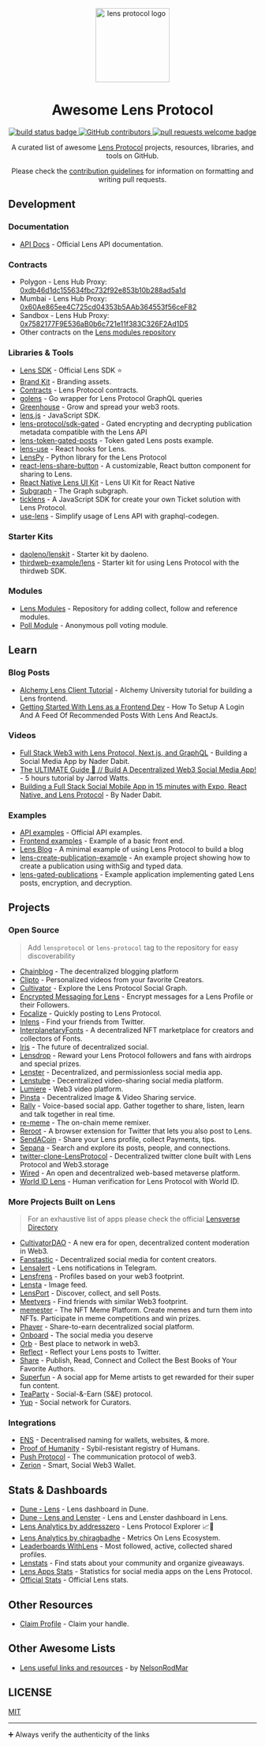 <div align="center">
  <img alt="lens protocol logo" src="https://user-images.githubusercontent.com/12957692/193897314-e6d265e2-6951-4799-ad29-5bd881e04fc5.svg" width="150" >
  <h1 align="center">Awesome Lens Protocol</h1>
  <p align="center">
    <a href="#buildstatus">
      <img alt="build status badge" src="https://github.com/0xJuancito/awesome-lens-protocol/workflows/Build/badge.svg">
    </a>
    <a href="https://github.com/0xJuancito/awesome-lens-protocol/graphs/contributors">
      <img alt="GitHub contributors" src="https://img.shields.io/github/contributors/0xJuancito/awesome-lens-protocol">
    </a>    
    <a href="http://makeapullrequest.com">
      <img alt="pull requests welcome badge" src="https://img.shields.io/badge/PRs-welcome-brightgreen.svg?style=flat">
    </a>
  </p>

  <p align="center">A curated list of awesome <a href="https://lens.xyz/">Lens Protocol</a> projects, resources, libraries, and tools on GitHub.</p>
  <p align="center">Please check the <a href="CONTRIBUTING.md">contribution guidelines</a> for information on formatting and writing pull requests.</p>


</div>

## Development

### Documentation

- [API Docs](https://docs.lens.xyz/) - Official Lens API documentation.

### Contracts

- Polygon - Lens Hub Proxy: [0xdb46d1dc155634fbc732f92e853b10b288ad5a1d](https://polygonscan.com/address/0xdb46d1dc155634fbc732f92e853b10b288ad5a1d)
- Mumbai - Lens Hub Proxy: [0x60Ae865ee4C725cd04353b5AAb364553f56ceF82](https://mumbai.polygonscan.com/address/0x60Ae865ee4C725cd04353b5AAb364553f56ceF82)
- Sandbox - Lens Hub Proxy: [0x7582177F9E536aB0b6c721e11f383C326F2Ad1D5](https://mumbai.polygonscan.com/address/0x7582177F9E536aB0b6c721e11f383C326F2Ad1D5)
- Other contracts on the [Lens modules repository](https://github.com/lens-protocol/modules/blob/master/addresses.json)

### Libraries & Tools

- [Lens SDK](https://github.com/lens-protocol/lens-sdk) - Official Lens SDK ⭐️
- [Brand Kit](https://github.com/lens-protocol/brand-kit) - Branding assets.
- [Contracts](https://github.com/lens-protocol/core/tree/main/contracts) - Lens Protocol contracts.
- [golens](https://github.com/go-lens/golens) - Go wrapper for Lens Protocol GraphQL queries
- [Greenhouse](https://github.com/dsimmons/greenhouse) - Grow and spread your web3 roots.
- [lens.js](https://github.com/suhailkakar/lens.js) - JavaScript SDK.
- [lens-protocol/sdk-gated](https://www.npmjs.com/package/@lens-protocol/sdk-gated) - Gated encrypting and decrypting publication metadata compatible with the Lens API
- [lens-token-gated-posts](https://github.com/jaencarrodine/lens-token-gated-posts) - Token gated Lens posts example.
- [lens-use](https://github.com/memester-xyz/lens-use) - React hooks for Lens.
- [LensPy](https://github.com/TobiasLoader/LensPy) - Python library for the Lens Protocol
- [react-lens-share-button](https://www.npmjs.com/package/@infinity-keys/react-lens-share-button) - A customizable, React button component for sharing to Lens.
- [React Native Lens UI Kit](https://github.com/lens-protocol/react-native-lens-ui-kit) - Lens UI Kit for React Native
- [Subgraph](https://github.com/protofire/lens-protocol-subgraph) - The Graph subgraph.
- [ticklens](https://github.com/ArturVargas/ticklens.js) - A JavaScript SDK for create your own Ticket solution with Lens Protocol.
- [use-lens](https://github.com/use-lens/use-lens) - Simplify usage of Lens API with graphql-codegen.

### Starter Kits
- [daoleno/lenskit](https://github.com/daoleno/lenskit) - Starter kit by daoleno.
- [thirdweb-example/lens](https://github.com/thirdweb-example/lens) - Starter kit for using Lens Protocol with the thirdweb SDK.

### Modules
- [Lens Modules](https://github.com/lens-protocol/modules) - Repository for adding collect, follow and reference modules.
- [Poll Module](https://github.com/allemanfredi/lens-protocol-poll-module) - Anonymous poll voting module.

## Learn

### Blog Posts

- [Alchemy Lens Client Tutorial](https://docs.alchemy.com/docs/how-to-create-a-decentralized-twitter-with-lens-protocol) - Alchemy University tutorial for building a Lens frontend.
- [Getting Started With Lens as a Frontend Dev](https://ankr.hashnode.dev/getting-started-with-lens-protocol-as-a-frontend-developer) - How To Setup A Login And A Feed Of Recommended Posts With Lens And ReactJs.

### Videos

- [Full Stack Web3 with Lens Protocol, Next.js, and GraphQL](https://www.youtube.com/watch?v=LcxOdWWL8xs) - Building a Social Media App by Nader Dabit.
- [The ULTIMATE Guide 🌿 // Build A Decentralized Web3 Social Media App!](https://www.youtube.com/watch?v=e1mPmDRUUBc) - 5 hours tutorial by Jarrod Watts.
- [Building a Full Stack Social Mobile App in 15 minutes with Expo, React Native, and Lens Protocol](https://www.youtube.com/watch?v=qs6OE9kef6I) - By Nader Dabit.

### Examples

- [API examples](https://github.com/lens-protocol/api-examples) - Official API examples.
- [Frontend examples](https://github.com/dabit3/lens-protocol-frontend) - Example of a basic front end.
- [Lens Blog](https://github.com/PatrickAlphaC/lens-blog) - A minimal example of using Lens Protocol to build a blog
- [lens-create-publication-example](https://github.com/dabit3/lens-create-publication-example) - An example project showing how to create a publication using withSig and typed data.
- [lens-gated-publications](https://github.com/dabit3/lens-gated-publications) - Example application implementing gated Lens posts, encryption, and decryption.

## Projects

### Open Source

> Add `lensprotocol` or `lens-protocol` tag to the repository for easy discoverability

- [Chainblog](https://github.com/jarrodwatts/chainblog) - The decentralized blogging platform
- [Clipto](https://github.com/Clipto-Platform/clipto-frontend) - Personalized videos from your favorite Creators.
- [Cultivator](https://github.com/maui-r/cultivator) - Explore the Lens Protocol Social Graph.
- [Encrypted Messaging for Lens](https://github.com/GrgW/lens-encrypted-messaging-redacted) - Encrypt messages for a Lens Profile or their Followers.
- [Focalize](https://github.com/FocalizeApp/focalize-extension) - Quickly posting to Lens Protocol.
- [Inlens](https://github.com/0xJuancito/inlens) - Find your friends from Twitter.
- [InterplanetaryFonts](https://github.com/interplanetaryfonts/interplanetaryfonts.xyz) - A decentralized NFT marketplace for creators and collectors of Fonts.
- [Iris](https://github.com/irisxyz/iris) - The future of decentralized social.
- [Lensdrop](https://github.com/jelilat/lensdrop) - Reward your Lens Protocol followers and fans with airdrops and special prizes.
- [Lenster](https://github.com/lensterxyz/lenster) - Decentralized, and permissionless social media app.
- [Lenstube](https://github.com/lenstube-xyz/lenstube) - Decentralized video-sharing social media platform.
- [Lumiere](https://github.com/m1guelpf/lumiere) - Web3 video platform.
- [Pinsta](https://github.com/jsonpreet/Pinsta) - Decentralized Image & Video Sharing service.
- [Rally](https://github.com/rallydotfm/rally) - Voice-based social app. Gather together to share, listen, learn and talk together in real time.
- [re-meme](https://github.com/WeAreNewt/re-meme) - The on-chain meme remixer.
- [Reroot](https://github.com/stuntzii/Reroot) - A browser extension for Twitter that lets you also post to Lens.
- [SendACoin](https://github.com/SendACoin/sendacoin.to) - Share your Lens profile, collect Payments, tips.
- [Sepana](https://github.com/sepana-io/lens-search-frontend) - Search and explore its posts, people, and connections.
- [twitter-clone-LensProtocol](https://github.com/Merdi-kim/twitter-clone-LensProtocol) - Decentralized twitter clone built with Lens Protocol and Web3.storage
- [Wired](https://github.com/wired-labs/wired) - An open and decentralized web-based metaverse platform.
- [World ID Lens](https://github.com/worldcoin/world-id-lens) - Human verification for Lens Protocol with World ID.

### More Projects Built on Lens

> For an exhaustive list of apps please check the official <a href="https://www.lens.xyz/apps">Lensverse Directory</a>

- [CultivatorDAO](https://mirror.xyz/lensprotocol.eth/pIzwjs9uhH8eSS1Bx0K1r-3iHEgLlBt6ruPXcEJe0S0) - A new era for open, decentralized content moderation in Web3.
- [Fanstastic](https://fanstastic.app/) - Decentralized social media for content creators.
- [Lensalert](https://lensalert.me) - Lens notifications in Telegram.
- [Lensfrens](https://www.lensfrens.xyz/) - Profiles based on your web3 footprint.
- [Lensta](https://www.lensta.xyz/) - Image feed.
- [LensPort](https://lensport.io/) - Discover, collect, and sell Posts.
- [Meetvers](https://app.meetvers.io/) - Find friends with similar Web3 footprint.
- [memester](https://memester.xyz/) - The NFT Meme Platform. Create memes and turn them into NFTs. Participate in meme competitions and win prizes.
- [Phaver](https://phaver.com/) - Share-to-earn decentralized social platform.
- [Onboard](https://twitter.com/Onboard_HQ) - The social media you deserve
- [Orb](https://orb.ac/) - Best place to network in web3.
- [Reflect](https://reflect.withlens.app/) - Reflect your Lens posts to Twitter.
- [Share](https://theshr.xyz/) - Publish, Read, Connect and Collect the Best Books of Your Favorite Authors.
- [Superfun](https://lens.superfun.social/) - A social app for Meme artists to get rewarded for their super fun content.
- [TeaParty](https://app.teaparty.life/) - Social-&-Earn (S&E) protocol.
- [Yup](https://app.yup.io/feed/lens) - Social network for Curators.

### Integrations

- [ENS](https://lenster.xyz/posts/0x01-0x4e) - Decentralised naming for wallets, websites, & more.
- [Proof of Humanity](https://docs.lens.xyz/docs/on-chain-identity#proofofhumanity) - Sybil-resistant registry of Humans.
- [Push Protocol](https://twitter.com/pushprotocol/status/1576959192761438209) - The communication protocol of web3.
- [Zerion](https://zerion.io/blog/zerion-integrates-lens-protocols-web3-social-graph/) - Smart, Social Web3 Wallet.


## Stats & Dashboards
- [Dune - Lens](https://dune.com/niftytable/Lens) - Lens dashboard in Dune.
- [Dune - Lens and Lenster](https://dune.com/gm365/lens) - Lens and Lenster dashboard in Lens.
- [Lens Analytics by addresszero](https://github.com/addresszero/lensanalytics) - Lens Protocol Explorer 📈🌿
- [Lens Analytics by chiragbadhe](https://github.com/chiragbadhe/lensanalytics) - Metrics On Lens Ecosystem.
- [Leaderboards WithLens](https://github.com/m1guelpf/lens-leaderboard) - Most followed, active, collected shared profiles.
- [Lenstats](https://github.com/0xadewale/lens-stats) - Find stats about your community and organize giveaways.
- [Lens Apps Stats](https://lens.decentree.com/) - Statistics for social media apps on the Lens Protocol.
- [Official Stats](https://stats.lens.xyz/) - Official Lens stats.


## Other Resources

- [Claim Profile](https://claim.lens.xyz/) - Claim your handle.

## Other Awesome Lists

- [Lens useful links and resources](https://nelsonrodmar.notion.site/Lens-useful-link-and-resource-2d5f42687fa843e08c8ef54761dee044) - by [NelsonRodMar](https://lenster.xyz/u/nelsonrodmar.lens)

## LICENSE

[MIT](LICENSE)

---

➕ Always verify the authenticity of the links
